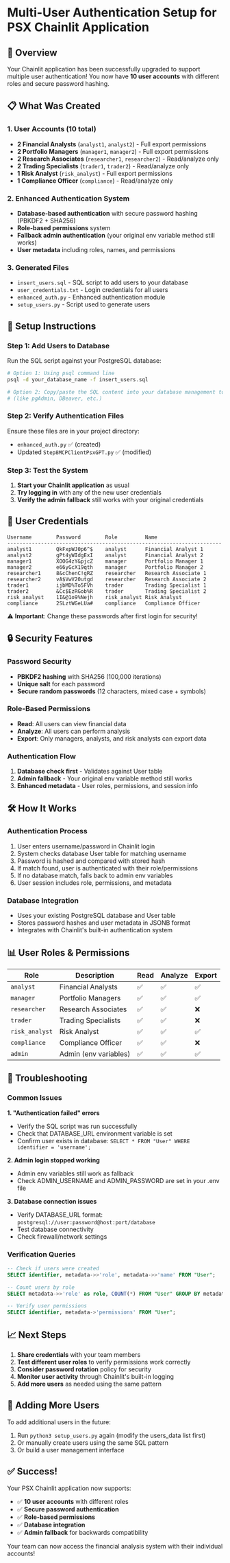 # Multi-User Authentication Setup for PSX Chainlit Application

## 🎯 Overview

Your Chainlit application has been successfully upgraded to support multiple user authentication! You now have **10 user accounts** with different roles and secure password hashing.

## 📋 What Was Created

### 1. User Accounts (10 total)
- **2 Financial Analysts** (`analyst1`, `analyst2`) - Full export permissions
- **2 Portfolio Managers** (`manager1`, `manager2`) - Full export permissions  
- **2 Research Associates** (`researcher1`, `researcher2`) - Read/analyze only
- **2 Trading Specialists** (`trader1`, `trader2`) - Read/analyze only
- **1 Risk Analyst** (`risk_analyst`) - Full export permissions
- **1 Compliance Officer** (`compliance`) - Read/analyze only

### 2. Enhanced Authentication System
- **Database-based authentication** with secure password hashing (PBKDF2 + SHA256)
- **Role-based permissions** system
- **Fallback admin authentication** (your original env variable method still works)
- **User metadata** including roles, names, and permissions

### 3. Generated Files
- `insert_users.sql` - SQL script to add users to your database
- `user_credentials.txt` - Login credentials for all users
- `enhanced_auth.py` - Enhanced authentication module
- `setup_users.py` - Script used to generate users

## 🚀 Setup Instructions

### Step 1: Add Users to Database

Run the SQL script against your PostgreSQL database:

```bash
# Option 1: Using psql command line
psql -d your_database_name -f insert_users.sql

# Option 2: Copy/paste the SQL content into your database management tool
# (like pgAdmin, DBeaver, etc.)
```

### Step 2: Verify Authentication Files

Ensure these files are in your project directory:
- `enhanced_auth.py` ✅ (created)
- Updated `Step8MCPClientPsxGPT.py` ✅ (modified)

### Step 3: Test the System

1. **Start your Chainlit application** as usual
2. **Try logging in** with any of the new user credentials
3. **Verify the admin fallback** still works with your original credentials

## 🔑 User Credentials

```
Username        Password        Role         Name
----------------------------------------------------------------------
analyst1        QkFxpWJ0p6^$    analyst      Financial Analyst 1
analyst2        gPt4yWIdgExI    analyst      Financial Analyst 2
manager1        XOOG4zY&pjcZ    manager      Portfolio Manager 1
manager2        e66yGcX19qth    manager      Portfolio Manager 2
researcher1     8&cChenC!gRZ    researcher   Research Associate 1
researcher2     vA$VwV20utgd    researcher   Research Associate 2
trader1         ijbMD%To5FVh    trader       Trading Specialist 1
trader2         &Cc$EzRGob%R    trader       Trading Specialist 2
risk_analyst    1I&@1o9%Nejh    risk_analyst Risk Analyst
compliance      2SLztWGeLUa#    compliance   Compliance Officer
```

⚠️ **Important**: Change these passwords after first login for security!

## 🔒 Security Features

### Password Security
- **PBKDF2 hashing** with SHA256 (100,000 iterations)
- **Unique salt** for each password
- **Secure random passwords** (12 characters, mixed case + symbols)

### Role-Based Permissions
- **Read**: All users can view financial data
- **Analyze**: All users can perform analysis
- **Export**: Only managers, analysts, and risk analysts can export data

### Authentication Flow
1. **Database check first** - Validates against User table
2. **Admin fallback** - Your original env variable method still works
3. **Enhanced metadata** - User roles, permissions, and session info

## 🛠️ How It Works

### Authentication Process
1. User enters username/password in Chainlit login
2. System checks database User table for matching username
3. Password is hashed and compared with stored hash
4. If match found, user is authenticated with their role/permissions
5. If no database match, falls back to admin env variables
6. User session includes role, permissions, and metadata

### Database Integration
- Uses your existing PostgreSQL database and User table
- Stores password hashes and user metadata in JSONB format
- Integrates with Chainlit's built-in authentication system

## 📊 User Roles & Permissions

| Role | Description | Read | Analyze | Export |
|------|-------------|------|---------|--------|
| `analyst` | Financial Analysts | ✅ | ✅ | ✅ |
| `manager` | Portfolio Managers | ✅ | ✅ | ✅ |
| `researcher` | Research Associates | ✅ | ✅ | ❌ |
| `trader` | Trading Specialists | ✅ | ✅ | ❌ |
| `risk_analyst` | Risk Analyst | ✅ | ✅ | ✅ |
| `compliance` | Compliance Officer | ✅ | ✅ | ❌ |
| `admin` | Admin (env variables) | ✅ | ✅ | ✅ |

## 🔧 Troubleshooting

### Common Issues

**1. "Authentication failed" errors**
- Verify the SQL script was run successfully
- Check that DATABASE_URL environment variable is set
- Confirm user exists in database: `SELECT * FROM "User" WHERE identifier = 'username';`

**2. Admin login stopped working**
- Admin env variables still work as fallback
- Check ADMIN_USERNAME and ADMIN_PASSWORD are set in your .env file

**3. Database connection issues**
- Verify DATABASE_URL format: `postgresql://user:password@host:port/database`
- Test database connectivity
- Check firewall/network settings

### Verification Queries

```sql
-- Check if users were created
SELECT identifier, metadata->>'role', metadata->>'name' FROM "User";

-- Count users by role
SELECT metadata->>'role' as role, COUNT(*) FROM "User" GROUP BY metadata->>'role';

-- Verify user permissions
SELECT identifier, metadata->'permissions' FROM "User";
```

## 📈 Next Steps

1. **Share credentials** with your team members
2. **Test different user roles** to verify permissions work correctly
3. **Consider password rotation** policy for security
4. **Monitor user activity** through Chainlit's built-in logging
5. **Add more users** as needed using the same pattern

## 🔄 Adding More Users

To add additional users in the future:

1. Run `python3 setup_users.py` again (modify the users_data list first)
2. Or manually create users using the same SQL pattern
3. Or build a user management interface

## ✅ Success!

Your PSX Chainlit application now supports:
- ✅ **10 user accounts** with different roles
- ✅ **Secure password authentication**
- ✅ **Role-based permissions**
- ✅ **Database integration**
- ✅ **Admin fallback** for backwards compatibility

Your team can now access the financial analysis system with their individual accounts!